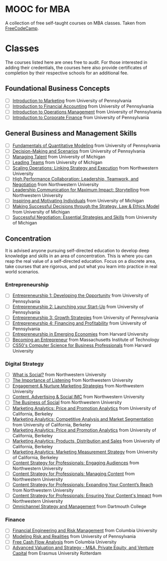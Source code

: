 # MOOC for MBA
A collection of free self-taught courses on MBA classes. Taken from [FreeCodeCamp](https://www.freecodecamp.org/news/how-to-make-a-mooc-mba-using-free-courses-from-top-10-business-schools-545113e506d9/).

# Classes

The courses listed here are ones free to audit. For those interested in adding their credentials, the courses here also provide certificates of completion by their respective schools for an additional fee.

## Foundational Business Concepts

- [ ] [Introduction to Marketing](https://www.coursera.org/learn/wharton-marketing?specialization=wharton-business-foundations) from University of Pennsylvania
- [ ] [Introduction to Financial Accounting](https://www.coursera.org/learn/wharton-accounting?specialization=wharton-business-foundations) from University of Pennsylvania
- [ ] [Introduction to Operations Management](https://www.coursera.org/learn/wharton-operations?specialization=wharton-business-foundations) from University of Pennsylvania
- [ ] [Introduction to Corporate Finance](https://www.coursera.org/learn/wharton-finance?) from University of Pennsylvania

## General Business and Management Skills

- [ ] [Fundamentals of Quantitative Modeling](https://www.coursera.org/learn/wharton-quantitative-modeling?irclickid=TG4zStQPQxyIT4czvXwrw2%3AEUkD0cxWfYSj3xw0&irgwc=1&utm_medium=partners&utm_source=impact&utm_campaign=259799&utm_content=b2c) from University of Pennsylvania
- [ ] [Decision-Making and Scenarios](https://www.coursera.org/learn/wharton-decision-making-scenarios?irclickid=TG4zStQPQxyIT4czvXwrw2%3AEUkD0cxXPYSj3xw0&irgwc=1&utm_medium=partners&utm_source=impact&utm_campaign=259799&utm_content=b2c) from University of Pennsylvania
- [ ] [Managing Talent](https://www.coursera.org/learn/managing-talent?irclickid=TG4zStQPQxyIT4czvXwrw2%3AEUkD0cxX%3AYSj3xw0&irgwc=1&utm_medium=partners&utm_source=impact&utm_campaign=259799&utm_content=b2c) from University of Michigan
- [ ] [Leading Teams](https://www.coursera.org/learn/leading-teams?irclickid=TG4zStQPQxyIT4czvXwrw2%3AEUkD0cxSWYSj3xw0&irgwc=1&utm_medium=partners&utm_source=impact&utm_campaign=259799&utm_content=b2c) from University of Michigan
- [ ] [Scaling Operations: Linking Strategy and Execution](https://www.coursera.org/learn/operations-strategy?irclickid=TG4zStQPQxyIT4czvXwrw2%3AEUkD0cxSHYSj3xw0&irgwc=1&utm_medium=partners&utm_source=impact&utm_campaign=259799&utm_content=b2c) from Northwestern University
- [ ] [High Performance Collaboration: Leadership, Teamwork, and Negotiation](https://www.coursera.org/learn/leadership-collaboration?irclickid=TG4zStQPQxyIT4czvXwrw2%3AEUkD0cxSPYSj3xw0&irgwc=1&utm_medium=partners&utm_source=impact&utm_campaign=259799&utm_content=b2c) from Northwestern University
- [ ] [Leadership Communication for Maximum Impact: Storytelling](https://www.coursera.org/learn/leadership-storytelling?irclickid=TG4zStQPQxyIT4czvXwrw2%3AEUkD0c20WYSj3xw0&irgwc=1&utm_medium=partners&utm_source=impact&utm_campaign=259799&utm_content=b2c) from Northwestern University
- [ ] [Inspiring and Motivating Individuals](https://www.coursera.org/learn/motivate-people-teams?irclickid=TG4zStQPQxyIT4czvXwrw2%3AEUkD0c20nYSj3xw0&irgwc=1&utm_medium=partners&utm_source=impact&utm_campaign=259799&utm_content=b2c) from University of Michigan
- [ ] [Making Successful Decisions through the Strategy, Law & Ethics Model](https://www.coursera.org/learn/strategy-law-ethics?irclickid=TG4zStQPQxyIT4czvXwrw2%3AEUkD0c20uYSj3xw0&irgwc=1&utm_medium=partners&utm_source=impact&utm_campaign=259799&utm_content=b2c) from University of Michigan
- [ ] [Successful Negotiation: Essential Strategies and Skills](https://www.coursera.org/learn/negotiation-skills?irclickid=TG4zStQPQxyIT4czvXwrw2%3AEUkD0c20PYSj3xw0&irgwc=1&utm_medium=partners&utm_source=impact&utm_campaign=259799&utm_content=b2c) from University of Michigan

## Concentration

It is advised anyone pursuing self-directed education to develop deep knowledge and skills in an area of concentration. This is where you can reap the real value of a self-directed education. Focus on a discrete area, take courses that are rigorous, and put what you learn into practice in real world scenarios.

### Entrepreneurship

- [ ] [Entrepreneurship 1: Developing the Opportunity](https://www.coursera.org/learn/wharton-entrepreneurship-opportunity?irclickid=w7fRP5VLdxyIWgm1QPRtbxHrUkDxUP34owiGTQ0&irgwc=1&utm_medium=partners&utm_source=impact&utm_campaign=259799&utm_content=b2c) from University of Pennsylvania
- [ ] [Entrepreneurship 2: Launching your Start-Up](https://www.coursera.org/learn/wharton-launching-startup?irclickid=w7fRP5VLdxyIWgm1QPRtbxHrUkDxUPywowiGTQ0&irgwc=1&utm_medium=partners&utm_source=impact&utm_campaign=259799&utm_content=b2c) from University of Pennsylvania
- [ ] [Entrepreneurship 3: Growth Strategies](https://www.coursera.org/learn/growth-strategy?irclickid=w7fRP5VLdxyIWgm1QPRtbxHrUkDxUPyQowiGTQ0&irgwc=1&utm_medium=partners&utm_source=impact&utm_campaign=259799&utm_content=b2c) from University of Pennsylvania
- [ ] [Entrepreneurship 4: Financing and Profitability](https://www.coursera.org/learn/wharton-entrepreneurship-financing-profitabilty?irclickid=w7fRP5VLdxyIWgm1QPRtbxHrUkDxUPygowiGTQ0&irgwc=1&utm_medium=partners&utm_source=impact&utm_campaign=259799&utm_content=b2c) from University of Pennsylvania
- [ ] [Entrepreneurship in Emerging Economies](https://www.edx.org/course/entrepreneurship-in-emerging-economies?source=aw&awc=6798_1653350775_776840c5a3f14516ab1a9321e6d7cab7&utm_source=aw&utm_medium=affiliate_partner&utm_content=text-link&utm_term=301045_https%3A%2F%2Fwww.class-central.com%2F) from Harvard University
- [ ] [Becoming an Entrepreneur](https://www.edx.org/course/becoming-an-entrepreneur?source=aw&awc=6798_1653350777_eebca3ce8a2e16bdb3644a2211d5e596&utm_source=aw&utm_medium=affiliate_partner&utm_content=text-link&utm_term=301045_https%3A%2F%2Fwww.class-central.com%2F) from Massachusetts Institute of Technology
- [ ] [CS50's Computer Science for Business Professionals](https://www.edx.org/course/cs50s-computer-science-for-business-professionals?source=aw&awc=6798_1653350781_3deb5eaa93fdad4d044074363f15124e&utm_source=aw&utm_medium=affiliate_partner&utm_content=text-link&utm_term=301045_https%3A%2F%2Fwww.class-central.com%2F) from Harvard University

### Digital Strategy

- [ ] [What is Social?](https://www.classcentral.com/course/what-is-social-4205?utm_source=fcc_medium&utm_medium=web&utm_campaign=mooc_mba_top_10_bschools) from Northwestern University
- [ ] [The Importance of Listening](https://www.classcentral.com/course/importance-of-listening-4213?utm_source=fcc_medium&utm_medium=web&utm_campaign=mooc_mba_top_10_bschools) from Northwestern University
- [ ] [Engagement & Nurture Marketing Strategies](https://www.classcentral.com/course/nurture-market-strategies-4331?utm_source=fcc_medium&utm_medium=web&utm_campaign=mooc_mba_top_10_bschools) from Northwestern University
- [ ] [Content, Advertising & Social IMC](https://www.classcentral.com/course/social-imc-4263?utm_source=fcc_medium&utm_medium=web&utm_campaign=mooc_mba_top_10_bschools) from Northwestern University
- [ ] [The Business of Social](https://www.classcentral.com/course/business-of-social-4262?utm_source=fcc_medium&utm_medium=web&utm_campaign=mooc_mba_top_10_bschools) from Northwestern University
- [ ] [Marketing Analytics: Price and Promotion Analytics](https://www.classcentral.com/course/edx-marketing-analytics-price-and-promotion-analytics-6355?utm_source=fcc_medium&utm_medium=web&utm_campaign=mooc_mba_top_10_bschools) from University of California, Berkeley
- [ ] [Marketing Analytics: Competitive Analysis and Market Segmentation](https://www.classcentral.com/course/edx-marketing-analytics-competitive-analysis-and-market-segmentation-6299?utm_source=fcc_medium&utm_medium=web&utm_campaign=mooc_mba_top_10_bschools) from University of California, Berkeley
- [ ] [Marketing Analytics: Price and Promotion Analytics](https://www.classcentral.com/course/edx-marketing-analytics-price-and-promotion-analytics-6355?utm_source=fcc_medium&utm_medium=web&utm_campaign=mooc_mba_top_10_bschools) from University of California, Berkeley
- [ ] [Marketing Analytics: Products, Distribution and Sales](https://www.classcentral.com/course/edx-marketing-analytics-products-distribution-and-sales-6354?utm_source=fcc_medium&utm_medium=web&utm_campaign=mooc_mba_top_10_bschools) from University of California, Berkeley
- [ ] [Marketing Analytics: Marketing Measurement Strategy](https://www.classcentral.com/course/edx-marketing-analytics-marketing-measurement-strategy-6356?utm_source=fcc_medium&utm_medium=web&utm_campaign=mooc_mba_top_10_bschools) from University of California, Berkeley
- [ ] [Content Strategy for Professionals: Engaging Audiences](https://www.classcentral.com/course/engagement-strategy-727?utm_source=fcc_medium&utm_medium=web&utm_campaign=mooc_mba_top_10_bschools) from Northwestern University
- [ ] [Content Strategy for Professionals: Managing Content](https://www.classcentral.com/course/content-management-strategy-5762?utm_source=fcc_medium&utm_medium=web&utm_campaign=mooc_mba_top_10_bschools) from Northwestern University
- [ ] [Content Strategy for Professionals: Expanding Your Content’s Reach](https://www.classcentral.com/course/growingaudiences-2755?utm_source=fcc_medium&utm_medium=web&utm_campaign=mooc_mba_top_10_bschools) from Northwestern University
- [ ] [Content Strategy for Professionals: Ensuring Your Content's Impact](https://www.classcentral.com/course/effective-content-strategy-5761?utm_source=fcc_medium&utm_medium=web&utm_campaign=mooc_mba_top_10_bschools) from Northwestern University
- [ ] [Omnichannel Strategy and Management](https://www.classcentral.com/course/edx-omnichannel-strategy-and-management-8519?utm_source=fcc_medium&utm_medium=web&utm_campaign=mooc_mba_top_10_bschools) from Dartmouth College

### Finance

- [ ] [Financial Engineering and Risk Management](https://www.coursera.org/specializations/financialengineering?irclickid=TG4zStQPQxyIT4czvXwrw2:EUkD04r2vYSj3xw0&irgwc=1&utm_medium=partners&utm_source=impact&utm_campaign=259799&utm_content=b2c) from Columbia University
- [ ] [Modeling Risk and Realities](https://www.coursera.org/learn/wharton-risk-models?courseSlug=wharton-risk-models&irclickid=TG4zStQPQxyIT4czvXwrw2%3AEUkD04rzHYSj3xw0&irgwc=1&showOnboardingModal=checkAndRedirect&utm_campaign=259799&utm_content=b2c&utm_medium=partners&utm_source=impact) from University of Pennsylvania
- [ ] [Free Cash Flow Analysis](https://www.edx.org/course/free-cash-flow-analysis?source=aw&awc=6798_1653151351_576151c181f8fe6613e82ff0a4c72e63&utm_source=aw&utm_medium=affiliate_partner&utm_content=text-link&utm_term=301045_https%3A%2F%2Fwww.class-central.com%2F) from Columbia University
- [ ] [Advanced Valuation and Strategy - M&A, Private Equity, and Venture Capital](https://www.coursera.org/learn/advanced-valuation-and-strategy?) from Erasmus University Rotterdam
